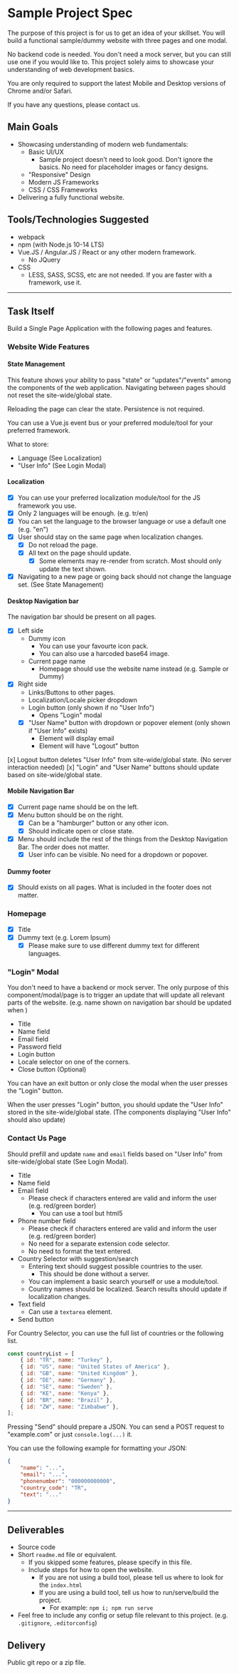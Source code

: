 # Sample Project Spec

The purpose of this project is for us to get an idea of your skillset.
You will build a functional sample/dummy website with three pages and one modal.

No backend code is needed. You don't need a mock server, but you can still use one if you would like to. This project solely aims to showcase your understanding of web development basics.

You are only required to support the latest Mobile and Desktop versions of Chrome and/or Safari.

If you have any questions, please contact us.

## Main Goals

-   Showcasing understanding of modern web fundamentals:
    -   Basic UI/UX
        -   Sample project doesn't need to look good. Don't ignore the basics. No need for placeholder images or fancy designs.
    -   "Responsive" Design
    -   Modern JS Frameworks
    -   CSS / CSS Frameworks
-   Delivering a fully functional website.

## Tools/Technologies Suggested

-   webpack
-   npm (with Node.js 10-14 LTS)
-   Vue.JS / Angular.JS / React or any other modern framework.
    -   No JQuery
-   CSS
    -   LESS, SASS, SCSS, etc are not needed. If you are faster with a framework, use it.

---

## Task Itself

Build a Single Page Application with the following pages and features.

### Website Wide Features

#### State Management

This feature shows your ability to pass "state" or "updates"/"events" among the components of the web application. Navigating between pages should not reset the site-wide/global state.

Reloading the page can clear the state. Persistence is not required.

You can use a Vue.js event bus or your preferred module/tool for your preferred framework.

What to store:

-   Language (See Localization)
-   "User Info" (See Login Modal)

#### Localization

-   [x] You can use your preferred localization module/tool for the JS framework you use.
-   [x] Only 2 languages will be enough. (e.g. tr/en)
-   [x] You can set the language to the browser language or use a default one (e.g. "en")
-   [x] User should stay on the same page when localization changes.
    -   [x] Do not reload the page.
    -   [x] All text on the page should update.
        -   [x] Some elements may re-render from scratch. Most should only update the text shown.
-   [x] Navigating to a new page or going back should not change the language set. (See State Management)

#### Desktop Navigation bar

The navigation bar should be present on all pages.

-   [x] Left side
    -   Dummy icon
        -   You can use your favourte icon pack.
        -   You can also use a harcoded base64 image.
    -   Current page name
        -   Homepage should use the website name instead (e.g. Sample or Dummy)
-   [x] Right side
    -   Links/Buttons to other pages.
    -   Localization/Locale picker dropdown
    -   Login button (only shown if no "User Info")
        -   Opens "Login" modal
    -   [x] "User Name" button with dropdown or popover element (only shown if "User Info" exists)
        -   Element will display email
        -   Element will have "Logout" button

[x] Logout button deletes "User Info" from site-wide/global state. (No server interaction needed)
[x] "Login" and "User Name" buttons should update based on site-wide/global state.

#### Mobile Navigation Bar

-   [x] Current page name should be on the left.
-   [x] Menu button should be on the right.
    -   [x] Can be a "hamburger" button or any other icon.
    -   [x] Should indicate open or close state.
-   [x] Menu should include the rest of the things from the Desktop Navigation Bar. The order does not matter.
    -   [x] User info can be visible. No need for a dropdown or popover.

#### Dummy footer

-   [x] Should exists on all pages. What is included in the footer does not matter.

### Homepage

-   [x] Title
-   [x] Dummy text (e.g. Lorem Ipsum)
    -   [x] Please make sure to use different dummy text for different languages.

### "Login" Modal

You don't need to have a backend or mock server. The only purpose of this component/modal/page is to trigger an update that will update all relevant parts of the website. (e.g. name shown on navigation bar should be updated when )

-   Title
-   Name field
-   Email field
-   Password field
-   Login button
-   Locale selector on one of the corners.
-   Close button (Optional)

You can have an exit button or only close the modal when the user presses the "Login" button.

When the user presses "Login" button, you should update the "User Info" stored in the site-wide/global state. (The components displaying "User Info" should also update)

### Contact Us Page

Should prefill and update `name` and `email` fields based on "User Info" from site-wide/global state (See Login Modal).

-   Title
-   Name field
-   Email field
    -   Please check if characters entered are valid and inform the user (e.g. red/green border)
        -   You can use a tool but html5
-   Phone number field
    -   Please check if characters entered are valid and inform the user (e.g. red/green border)
    -   No need for a separate extension code selector.
    -   No need to format the text entered.
-   Country Selector with suggestion/search
    -   Entering text should suggest possible countries to the user.
        -   This should be done without a server.
    -   You can implement a basic search yourself or use a module/tool.
    -   Country names should be localized. Search results should update if localization changes.
-   Text field
    -   Can use a `textarea` element.
-   Send button

For Country Selector, you can use the full list of countries or the following list.

```javascript
const countryList = [
    { id: "TR", name: "Turkey" },
    { id: "US", name: "United States of America" },
    { id: "GB", name: "United Kingdom" },
    { id: "DE", name: "Germany" },
    { id: "SE", name: "Sweden" },
    { id: "KE", name: "Kenya" },
    { id: "BR", name: "Brazil" },
    { id: "ZW", name: "Zimbabwe" },
];
```

Pressing "Send" should prepare a JSON. You can send a POST request to "example.com" or just `console.log(...)` it.

You can use the following example for formatting your JSON:

```json
{
    "name": "...",
    "email": "...",
    "phonenumber": "000000000000",
    "country_code": "TR",
    "text": "..."
}
```

---

## Deliverables

-   Source code
-   Short `readme.md` file or equivalent.
    -   If you skipped some features, please specify in this file.
    -   Include steps for how to open the website.
        -   If you are not using a build tool, please tell us where to look for the `index.html`
        -   If you are using a build tool, tell us how to run/serve/build the project.
            -   For example: `npm i; npm run serve`
-   Feel free to include any config or setup file relevant to this project. (e.g. `.gitignore`, `.editorconfig`)

## Delivery

Public git repo or a zip file.
